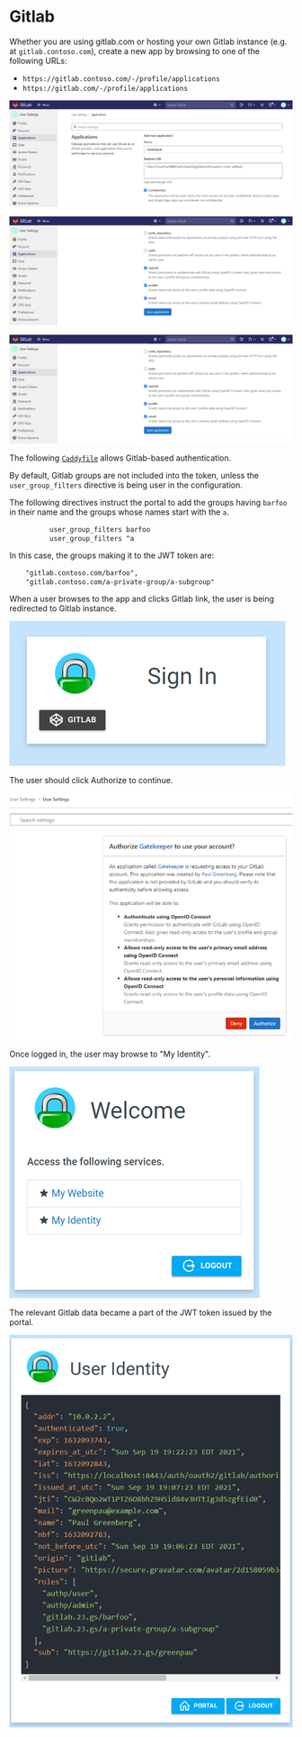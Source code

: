 # Gitlab

Whether you are using gitlab.com or hosting your own Gitlab instance
(e.g. at `gitlab.contoso.com`), create a new app by browsing to
one of the following URLs:

* `https://gitlab.contoso.com/-/profile/applications`
* `https://gitlab.com/-/profile/applications`

![Gitlab - New Application](../images/oauth_gitlab_new_app_1.png)

![Gitlab - New Application - Scopes](../images/oauth_gitlab_new_app_2.png)

![Gitlab - New Application - Review](../images/oauth_gitlab_new_app_2.png)

The following [`Caddyfile`](https://github.com/greenpau/caddy-auth-docs/blob/main/assets/conf/oauth/gitlab/Caddyfile)
allows Gitlab-based authentication.

By default, Gitlab groups are not included into the token, unless
the `user_group_filters` directive is being user in the configuration.

The following directives instruct the portal to add the groups having
`barfoo` in their name and the groups whose names start with the `a`.

```
          user_group_filters barfoo
          user_group_filters ^a
```

In this case, the groups making it to the JWT token are:

```
    "gitlab.contoso.com/barfoo",
    "gitlab.contoso.com/a-private-group/a-subgroup"
```

When a user browses to the app and clicks Gitlab link, the user is being redirected to
Gitlab instance. 

![Gitlab - Initiate Login](../images/oauth_gitlab_init.png)

The user should click Authorize to continue.

![Gitlab - Authorize App](../images/oauth_gitlab_authorize_app_1.png)

Once logged in, the user may browse to "My Identity".

![Gitlab - Portal](../images/oauth_gitlab_portal.png)

The relevant Gitlab data became a part of the JWT token issued by the portal.

![Gitlab - User Identity](../images/oauth_gitlab_user_identity.png)

